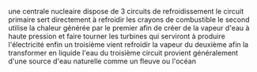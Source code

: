 une centrale nucleaire dispose de 3 circuits de refroidissement
le circuit primaire sert directement à refroidir les crayons de combustible le second utilise la chaleur générée par le premier afin de créer de la vapeur d'eau à haute pression et faire tourner les turbines qui serviront à produire l'électricité
enfin un troisième vient refroidir la vapeur du deuxième afin la transformer en liquide l'eau du troisième circuit provient généralement d'une source d'eau naturelle comme un fleuve ou l'océan